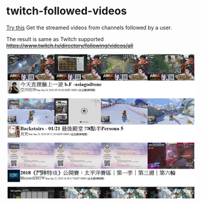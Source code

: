 # twitch-followed-videos

[Try this](https://ynntk4815.github.io/twitch-followed-videos/main.html)
Get the streamed videos from channels followed by a user.

The result is same as Twitch supported ~~https://www.twitch.tv/directory/following/videos/all~~

![](show.png)
